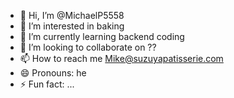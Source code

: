 - 👋 Hi, I’m @MichaelP5558
- 👀 I’m interested in baking
- 🌱 I’m currently learning backend coding
- 💞️ I’m looking to collaborate on ??
- 📫 How to reach me Mike@suzuyapatisserie.com
- 😄 Pronouns: he
- ⚡ Fun fact: ...

<!---
MichaelP5558/MichaelP5558 is a ✨ special ✨ repository because its `README.md` (this file) appears on your GitHub profile.
You can click the Preview link to take a look at your changes.
--->
